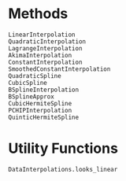 # Methods

```@docs
LinearInterpolation
QuadraticInterpolation
LagrangeInterpolation
AkimaInterpolation
ConstantInterpolation
SmoothedConstantInterpolation
QuadraticSpline
CubicSpline
BSplineInterpolation
BSplineApprox
CubicHermiteSpline
PCHIPInterpolation
QuinticHermiteSpline
```

# Utility Functions

```@docs
DataInterpolations.looks_linear
```
